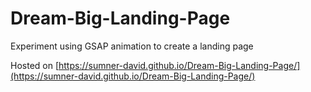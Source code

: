 # Dream-Big-Landing-Page
Experiment using GSAP animation to create a landing page

Hosted on [https://sumner-david.github.io/Dream-Big-Landing-Page/](https://sumner-david.github.io/Dream-Big-Landing-Page/)
